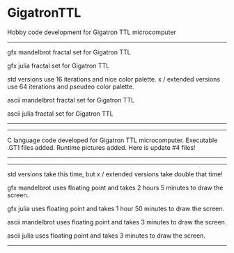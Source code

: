# GigatronTTL
Hobby code development for Gigatron TTL microcomputer


---------------------------------------------------------------------------------------------------------------
gfx mandelbrot fractal set for Gigatron TTL

gfx julia fractal set for Gigatron TTL

std versions use 16 iterations and nice color palette. x / extended versions use 64 iterations and pseudeo color palette.

ascii mandelbrot fractal set for Gigatron TTL

ascii julia fractal set for Gigatron TTL

---------------------------------------------------------------------------------------------------------------


---------------------------------------------------------------------------------------------------------------
C language code developed for Gigatron TTL microcomputer. 
Executable .GT1 files added.
Runtime pictures added.
Here is update #4 files!

---------------------------------------------------------------------------------------------------------------


---------------------------------------------------------------------------------------------------------------
std versions take this time, but x / extended versions take double that time!

gfx mandelbrot uses floating point and takes 2 hours 5 minutes to draw the screen.

gfx julia uses floating point and takes 1 hour 50 minutes to draw the screen.

ascii mandelbrot uses floating point and takes 3 minutes to draw the screen.

ascii julia uses floating point and takes 3 minutes to draw the screen.

---------------------------------------------------------------------------------------------------------------
